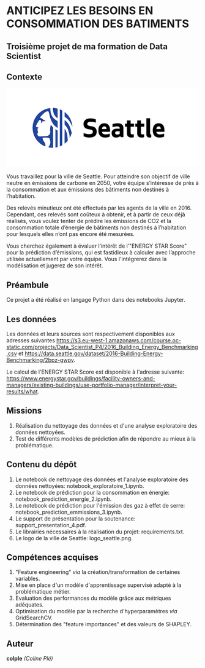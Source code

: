 # ANTICIPEZ LES BESOINS EN CONSOMMATION DES BATIMENTS

## Troisième projet de ma formation de Data Scientist

## Contexte

<p align="center">
  <img src="logo_seattle.png" alt="Texte alternatif">
</p>

Vous travaillez pour la ville de Seattle. Pour atteindre son objectif de ville neutre en émissions de carbone en 2050, votre équipe s’intéresse de près à la consommation et aux émissions des bâtiments non destinés à l’habitation.

Des relevés minutieux ont été effectués par les agents de la ville en 2016. Cependant, ces relevés sont coûteux à obtenir, et à partir de ceux déjà réalisés, vous voulez tenter de prédire les émissions de CO2 et la consommation totale d’énergie de bâtiments non destinés à l’habitation pour lesquels elles n’ont pas encore été mesurées.

Vous cherchez également à évaluer l’intérêt de l’"ENERGY STAR Score" pour la prédiction d’émissions, qui est fastidieux à calculer avec l’approche utilisée actuellement par votre équipe. Vous l'intégrerez dans la modélisation et jugerez de son intérêt.

## Préambule
Ce projet a été réalisé en langage Python dans des notebooks Jupyter.

## Les données
Les données et leurs sources sont respectivement disponibles aux adresses suivantes https://s3.eu-west-1.amazonaws.com/course.oc-static.com/projects/Data_Scientist_P4/2016_Building_Energy_Benchmarking.csv et https://data.seattle.gov/dataset/2016-Building-Energy-Benchmarking/2bpz-gwpy.

Le calcul de l'ENERGY STAR Score est disponible à l'adresse suivante: https://www.energystar.gov/buildings/facility-owners-and-managers/existing-buildings/use-portfolio-manager/interpret-your-results/what.

## Missions
1. Réalisation du nettoyage des données et d'une analyse exploratoire des données nettoyées.
2. Test de différents modèles de prédiction afin de répondre au mieux à la problématique.

## Contenu du dépôt
1. Le notebook de nettoyage des données et l'analyse exploratoire des données nettoyées: notebook_exploratoire_1.ipynb.
2. Le notebook de prédiction pour la consommation en énergie: notebook_prediction_energie_2.ipynb.
3. Le notebook de prédiction pour l'émission des gaz à effet de serre: notebook_prediction_emmissions_3.ipynb.
4. Le support de présentation pour la soutenance: support_presentation_4.pdf.
5. Le librairies nécessaires à la réalisation du projet: requirements.txt.
6. Le logo de la ville de Seattle: logo_seattle.png.

## Compétences acquises
1. "Feature engineering" *via* la création/transformation de certaines variables.
2. Mise en place d'un modèle d'apprentissage supervisé adapté à la problématique métier.
3. Evaluation des performances du modèle grâce aux métriques adéquates.
4. Optimisation du modèle par la recherche d'hyperparamètres *via* GridSearchCV.
5. Détermination des "feature importances" et des valeurs de SHAPLEY.

## Auteur
**colple** *(Coline Plé)*


